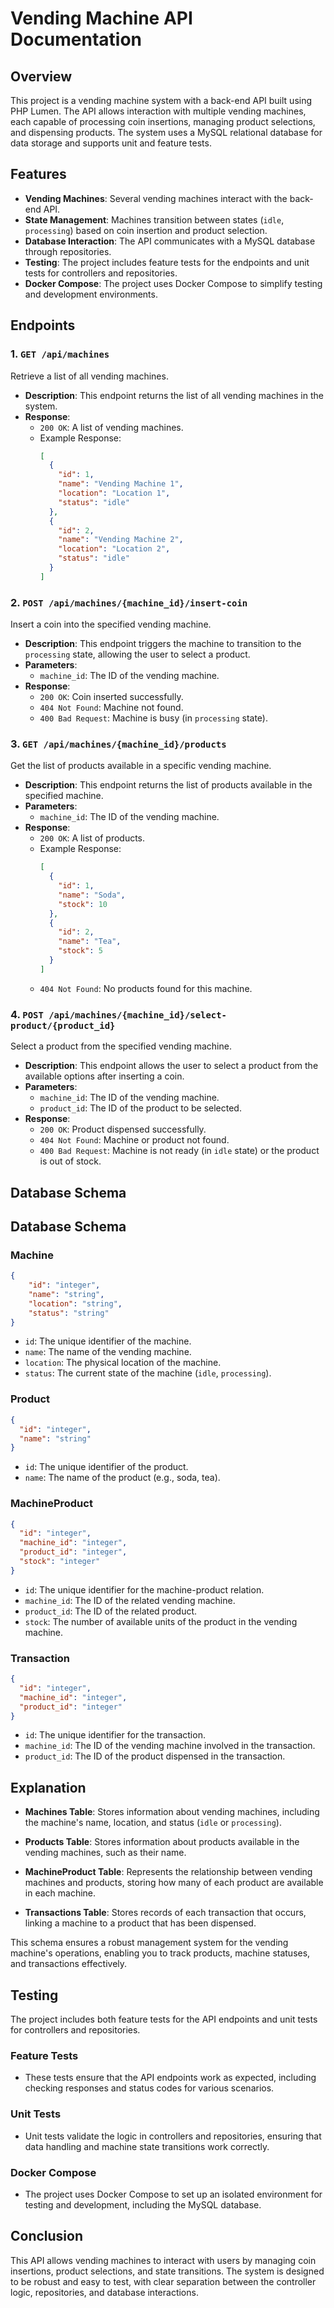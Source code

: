 # Vending Machine API Documentation

## Overview
This project is a vending machine system with a back-end API built using PHP Lumen. The API allows interaction with multiple vending machines, each capable of processing coin insertions, managing product selections, and dispensing products. The system uses a MySQL relational database for data storage and supports unit and feature tests.

## Features
- **Vending Machines**: Several vending machines interact with the back-end API.
- **State Management**: Machines transition between states (`idle`, `processing`) based on coin insertion and product selection.
- **Database Interaction**: The API communicates with a MySQL database through repositories.
- **Testing**: The project includes feature tests for the endpoints and unit tests for controllers and repositories.
- **Docker Compose**: The project uses Docker Compose to simplify testing and development environments.

## Endpoints

### 1. `GET /api/machines`
Retrieve a list of all vending machines.

- **Description**: This endpoint returns the list of all vending machines in the system.
- **Response**:
    - `200 OK`: A list of vending machines.
    - Example Response:
      ```json
      [
        {
          "id": 1,
          "name": "Vending Machine 1",
          "location": "Location 1",
          "status": "idle"
        },
        {
          "id": 2,
          "name": "Vending Machine 2",
          "location": "Location 2",
          "status": "idle"
        }
      ]
      ```

### 2. `POST /api/machines/{machine_id}/insert-coin`
Insert a coin into the specified vending machine.

- **Description**: This endpoint triggers the machine to transition to the `processing` state, allowing the user to select a product.
- **Parameters**:
    - `machine_id`: The ID of the vending machine.
- **Response**:
    - `200 OK`: Coin inserted successfully.
    - `404 Not Found`: Machine not found.
    - `400 Bad Request`: Machine is busy (in `processing` state).

### 3. `GET /api/machines/{machine_id}/products`
Get the list of products available in a specific vending machine.

- **Description**: This endpoint returns the list of products available in the specified machine.
- **Parameters**:
    - `machine_id`: The ID of the vending machine.
- **Response**:
    - `200 OK`: A list of products.
    - Example Response:
      ```json
      [
        {
          "id": 1,
          "name": "Soda",
          "stock": 10
        },
        {
          "id": 2,
          "name": "Tea",
          "stock": 5
        }
      ]
      ```
    - `404 Not Found`: No products found for this machine.

### 4. `POST /api/machines/{machine_id}/select-product/{product_id}`
Select a product from the specified vending machine.

- **Description**: This endpoint allows the user to select a product from the available options after inserting a coin.
- **Parameters**:
    - `machine_id`: The ID of the vending machine.
    - `product_id`: The ID of the product to be selected.
- **Response**:
    - `200 OK`: Product dispensed successfully.
    - `404 Not Found`: Machine or product not found.
    - `400 Bad Request`: Machine is not ready (in `idle` state) or the product is out of stock.

## Database Schema

## Database Schema

### Machine
```json
{
    "id": "integer",
    "name": "string",
    "location": "string",
    "status": "string"
}
```
- `id`: The unique identifier of the machine.
- `name`: The name of the vending machine.
- `location`: The physical location of the machine.
- `status`: The current state of the machine (`idle`, `processing`).

### Product
```json
{
  "id": "integer",
  "name": "string"
}
```
- `id`: The unique identifier of the product.
- `name`: The name of the product (e.g., soda, tea).

### MachineProduct
```json
{
  "id": "integer",
  "machine_id": "integer",
  "product_id": "integer",
  "stock": "integer"
}
```
- `id`: The unique identifier for the machine-product relation.
- `machine_id`: The ID of the related vending machine.
- `product_id`: The ID of the related product.
- `stock`: The number of available units of the product in the vending machine.

### Transaction
```json
{
  "id": "integer",
  "machine_id": "integer",
  "product_id": "integer"
}
```
- `id`: The unique identifier for the transaction.
- `machine_id`: The ID of the vending machine involved in the transaction.
- `product_id`: The ID of the product dispensed in the transaction.

## Explanation

- **Machines Table**: Stores information about vending machines, including the machine's name, location, and status (`idle` or `processing`).

- **Products Table**: Stores information about products available in the vending machines, such as their name.

- **MachineProduct Table**: Represents the relationship between vending machines and products, storing how many of each product are available in each machine.

- **Transactions Table**: Stores records of each transaction that occurs, linking a machine to a product that has been dispensed.

This schema ensures a robust management system for the vending machine's operations, enabling you to track products, machine statuses, and transactions effectively.

## Testing

The project includes both feature tests for the API endpoints and unit tests for controllers and repositories.

### Feature Tests
- These tests ensure that the API endpoints work as expected, including checking responses and status codes for various scenarios.

### Unit Tests
- Unit tests validate the logic in controllers and repositories, ensuring that data handling and machine state transitions work correctly.

### Docker Compose
- The project uses Docker Compose to set up an isolated environment for testing and development, including the MySQL database.

## Conclusion
This API allows vending machines to interact with users by managing coin insertions, product selections, and state transitions. The system is designed to be robust and easy to test, with clear separation between the controller logic, repositories, and database interactions.

